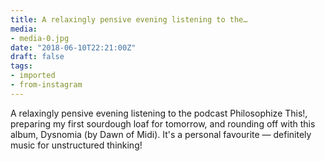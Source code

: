 ```yaml
---
title: A relaxingly pensive evening listening to the…
media:
- media-0.jpg
date: "2018-06-10T22:21:00Z"
draft: false
tags:
- imported
- from-instagram
---
```

A relaxingly pensive evening listening to the podcast Philosophize This\!, preparing my first sourdough loaf for tomorrow, and rounding off with this album, Dysnomia \(by Dawn of Midi\). It's a personal favourite — definitely music for unstructured thinking\!
